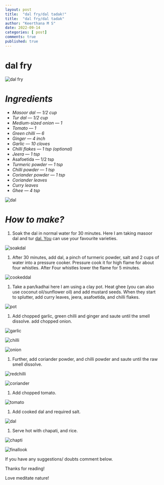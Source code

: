 ```yaml
---
layout: post
title:  "dal fry/dal tadak!"
title:  "dal fry/dal tadak"
author: "Keerthana M S"
date: 2022-09-14
categories: [ post]
comments: true
published: true
---
```

# dal fry
![dal fry](https://raw.githubusercontent.com/kevy-vinu/naran.ga/master/assets/1.jpeg)

# ***Ingredients***

- *Masoor dal — 1/2 cup*
- *Tur dal — 1/2 cup*
- *Medium-sized onion — 1*
- *Tomato — 1*
- *Green chilli — 6*
- *Ginger — 4 inch*
- *Garlic — 10 cloves*
- *Chilli flakes — 1 tsp (optional)*
- *Jeera — 1 tsp*
- Asafoetida — 1/2 tsp
- *Turmeric powder — 1 tsp*
- *Chilli powder — 1 tsp*
- *Coriander powder — 1 tsp*
- *Coriander leaves*
- *Curry leaves*
- *Ghee — 4 tsp*

   

![dal](https://raw.githubusercontent.com/kevy-vinu/naran.ga/master/assets/2.jpeg)

# ***How to make?***

1. Soak the dal in normal water for 30 minutes. Here I am taking masoor dal and tur [dal. You](http://dal.You) can use your favourite varieties.

![soakdal](https://raw.githubusercontent.com/kevy-vinu/naran.ga/master/assets/3.jpeg)

1. After 30 minutes, add dal, a pinch of turmeric powder, salt and 2 cups of water into a pressure cooker. Pressure cook it for high flame for about four whistles. After Four whistles lower the flame for 5 minutes.

![cookeddal](https://raw.githubusercontent.com/kevy-vinu/naran.ga/master/assets/4%20(2).jpeg)

1. Take a pan/kadhai here I am using a clay pot. Heat ghee (you can also use coconut oil/sunflower oil) and add mustard seeds. When they start to splutter, add curry leaves, jeera, asafoetida, and chilli flakes.

![pot](https://raw.githubusercontent.com/kevy-vinu/naran.ga/master/assets/5.jpeg)

1. Add chopped garlic, green chilli and ginger and saute until the smell dissolve. add chopped onion.

![garlic](https://raw.githubusercontent.com/kevy-vinu/naran.ga/master/assets/6%20(1).jpeg)

![chilli](https://raw.githubusercontent.com/kevy-vinu/naran.ga/master/assets/7%20(1).jpeg)

![onion](https://raw.githubusercontent.com/kevy-vinu/naran.ga/master/assets/8%20(1).jpeg)

1. Further, add coriander powder, and chilli powder and saute until the raw smell dissolve.

![redchilli](https://raw.githubusercontent.com/kevy-vinu/naran.ga/master/assets/10%20(1).jpeg)

![coriander](https://raw.githubusercontent.com/kevy-vinu/naran.ga/master/assets/11%20(1).jpeg)

1. Add chopped tomato.

![tomato](https://raw.githubusercontent.com/kevy-vinu/naran.ga/master/assets/12%20(1).jpeg)

1. Add cooked dal and required salt.

![dal](https://raw.githubusercontent.com/kevy-vinu/naran.ga/master/assets/13%20(1).jpeg)

1. Serve hot with chapati, and rice.

![chapti](https://raw.githubusercontent.com/kevy-vinu/naran.ga/master/assets/14.jpeg)

![finallook](https://raw.githubusercontent.com/kevy-vinu/naran.ga/master/assets/15.jpeg)

If you have any suggestions/ doubts comment below.

Thanks for reading!

Love meditate nature!